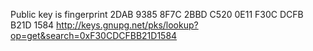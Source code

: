 Public key is fingerprint
2DAB 9385 8F7C 2BBD C520  0E11 F30C DCFB B21D 1584 
http://keys.gnupg.net/pks/lookup?op=get&search=0xF30CDCFBB21D1584
